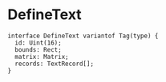 # DefineText

```
interface DefineText variantof Tag(type) {
  id: Uint(16);
  bounds: Rect;
  matrix: Matrix;
  records: TextRecord[];
}
```
